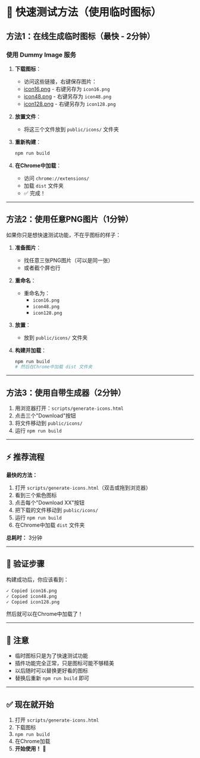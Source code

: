 # 🚀 快速测试方法（使用临时图标）

## 方法1：在线生成临时图标（最快 - 2分钟）

### 使用 Dummy Image 服务

1. **下载图标**：
   - 访问这些链接，右键保存图片：
   - [icon16.png](https://dummyimage.com/16x16/667eea/ffffff&text=P) - 右键另存为 `icon16.png`
   - [icon48.png](https://dummyimage.com/48x48/7c3aed/ffffff&text=PS) - 右键另存为 `icon48.png`
   - [icon128.png](https://dummyimage.com/128x128/6d28d9/ffffff&text=PS) - 右键另存为 `icon128.png`

2. **放置文件**：
   - 将这三个文件放到 `public/icons/` 文件夹

3. **重新构建**：
   ```bash
   npm run build
   ```

4. **在Chrome中加载**：
   - 访问 `chrome://extensions/`
   - 加载 `dist` 文件夹
   - ✅ 完成！

---

## 方法2：使用任意PNG图片（1分钟）

如果你只是想快速测试功能，不在乎图标的样子：

1. **准备图片**：
   - 找任意三张PNG图片（可以是同一张）
   - 或者截个屏也行

2. **重命名**：
   - 重命名为：
     - `icon16.png`
     - `icon48.png`
     - `icon128.png`

3. **放置**：
   - 放到 `public/icons/` 文件夹

4. **构建并加载**：
   ```bash
   npm run build
   # 然后在Chrome中加载 dist 文件夹
   ```

---

## 方法3：使用自带生成器（2分钟）

1. 用浏览器打开：`scripts/generate-icons.html`
2. 点击三个"Download"按钮
3. 将文件移动到 `public/icons/`
4. 运行 `npm run build`

---

## ⚡ 推荐流程

**最快的方法：**

1. 打开 `scripts/generate-icons.html`（双击或拖到浏览器）
2. 看到三个紫色图标
3. 点击每个"Download XX"按钮
4. 把下载的文件移动到 `public/icons/`
5. 运行 `npm run build`
6. 在Chrome中加载 `dist` 文件夹

**总耗时：** 3分钟

---

## 🎯 验证步骤

构建成功后，你应该看到：

```bash
✓ Copied icon16.png
✓ Copied icon48.png
✓ Copied icon128.png
```

然后就可以在Chrome中加载了！

---

## 📝 注意

- 临时图标只是为了快速测试功能
- 插件功能完全正常，只是图标可能不够精美
- 以后随时可以替换更好看的图标
- 替换后重新 `npm run build` 即可

---

## ✅ 现在就开始

1. 打开 `scripts/generate-icons.html`
2. 下载图标
3. `npm run build`
4. 在Chrome加载
5. **开始使用！** 🎉

